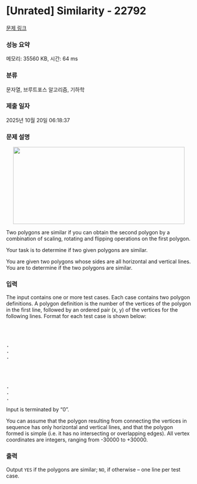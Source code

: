 # [Unrated] Similarity - 22792 

[문제 링크](https://www.acmicpc.net/problem/22792) 

### 성능 요약

메모리: 35560 KB, 시간: 64 ms

### 분류

문자열, 브루트포스 알고리즘, 기하학

### 제출 일자

2025년 10월 20일 06:18:37

### 문제 설명

<p style="text-align: center;"><img alt="" src="https://upload.acmicpc.net/385f3874-a2b3-4093-b826-cad5bfb1d3c5/-/preview/" style="width: 466px; height: 209px;"></p>

<p>Two polygons are similar if you can obtain the second polygon by a combination of scaling, rotating and flipping operations on the first polygon.</p>

<p>Your task is to determine if two given polygons are similar.</p>

<p>You are given two polygons whose sides are all horizontal and vertical lines. You are to determine if the two polygons are similar.</p>

### 입력 

 <p>The input contains one or more test cases. Each case contains two polygon definitions. A polygon definition is the number of the vertices of the polygon in the first line, followed by an ordered pair (x, y) of the vertices for the following lines. Format for each test case is shown below:</p>

<pre><number of vertices (n) of polygon 1>
<x1,y1>
<x2,y2>
.
.
.
<xn,yn>
<number of vertices (m) of polygon 2>
<x1,y1>
<x2,y2>
.
.
.
<xm,ym></pre>

<p>Input is terminated by “0”.</p>

<p>You can assume that the polygon resulting from connecting the vertices in sequence has only horizontal and vertical lines, and that the polygon formed is simple (i.e. it has no intersecting or overlapping edges). All vertex coordinates are integers, ranging from -30000 to +30000.</p>

### 출력 

 <p>Output <code>YES</code> if the polygons are similar; <code>NO</code>, if otherwise – one line per test case.</p>

